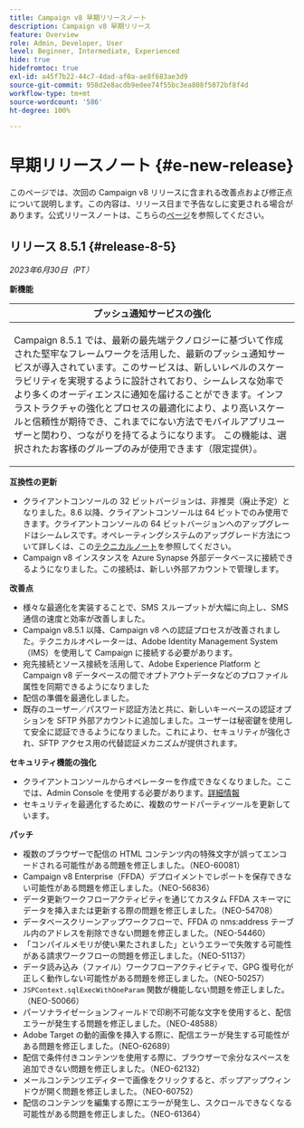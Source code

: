 ```yaml
---
title: Campaign v8 早期リリースノート
description: Campaign v8 早期リリース
feature: Overview
role: Admin, Developer, User
level: Beginner, Intermediate, Experienced
hide: true
hidefromtoc: true
exl-id: a45f7b22-44c7-4dad-af0a-ae8f683ae3d9
source-git-commit: 958d2e8acdb9edee74f55bc3ea808f5072bf8f4d
workflow-type: tm+mt
source-wordcount: '586'
ht-degree: 100%

---
```


# 早期リリースノート {#e-new-release}

このページでは、次回の Campaign v8 リリースに含まれる改善点および修正点について説明します。この内容は、リリース日まで予告なしに変更される場合があります。公式リリースノートは、こちらの[ページ](../start/release-notes.md)を参照してください。

## リリース 8.5.1 {#release-8-5}

_2023年6月30日（PT）_

**新機能**

<table> 
<thead>
<tr> 
<th> <strong>プッシュ通知サービスの強化</strong><br /> </th> 
</tr> 
</thead> 
<tbody> 
<tr> 
<td><p>Campaign 8.5.1 では、最新の最先端テクノロジーに基づいて作成された堅牢なフレームワークを活用した、最新のプッシュ通知サービスが導入されています。このサービスは、新しいレベルのスケーラビリティを実現するように設計されており、シームレスな効率でより多くのオーディエンスに通知を届けることができます。インフラストラクチャの強化とプロセスの最適化により、より高いスケールと信頼性が期待でき、これまでにない方法でモバイルアプリユーザーと関わり、つながりを持てるようになります。 この機能は、選択されたお客様のグループのみが使用できます（限定提供）。</p>
</td> 
</tr> 
</tbody> 
</table>

**互換性の更新**

* クライアントコンソールの 32 ビットバージョンは、非推奨（廃止予定）となりました。8.6 以降、クライアントコンソールは 64 ビットでのみ使用できます。クライアントコンソールの 64 ビットバージョンへのアップグレードはシームレスです。オペレーティングシステムのアップグレード方法について詳しくは、この[テクニカルノート](https://experienceleague.adobe.com/docs/campaign/technotes-ac/tn-new/console.html?lang=ja)を参照してください。
* Campaign v8 インスタンスを Azure Synapse 外部データベースに接続できるようになりました。この接続は、新しい外部アカウントで管理します。

**改善点**

* 様々な最適化を実装することで、SMS スループットが大幅に向上し、SMS 通信の速度と効率が改善しました。
* Campaign v8.5.1 以降、Campaign v8 への認証プロセスが改善されました。テクニカルオペレーターは、Adobe Identity Management System（IMS）を使用して Campaign に接続する必要があります。
* 宛先接続とソース接続を活用して、Adobe Experience Platform と Campaign v8 データベースの間でオプトアウトデータなどのプロファイル属性を同期できるようになりました
* 配信の準備を最適化しました。
* 既存のユーザー／パスワード認証方法と共に、新しいキーベースの認証オプションを SFTP 外部アカウントに追加しました。ユーザーは秘密鍵を使用して安全に認証できるようになりました。これにより、セキュリティが強化され、SFTP アクセス用の代替認証メカニズムが提供されます。

**セキュリティ機能の強化**

* クライアントコンソールからオペレーターを作成できなくなりました。ここでは、Admin Console を使用する必要があります。[詳細情報](../start/gs-permissions.md)
* セキュリティを最適化するために、複数のサードパーティツールを更新しています。

**パッチ**

* 複数のブラウザーで配信の HTML コンテンツ内の特殊文字が誤ってエンコードされる可能性がある問題を修正しました。（NEO-60081）
* Campaign v8 Enterprise（FFDA）デプロイメントでレポートを保存できない可能性がある問題を修正しました。（NEO-56836）
* データ更新ワークフローアクティビティを通じてカスタム FFDA スキーマにデータを挿入または更新する際の問題を修正しました。（NEO-54708）
* データベースクリーンアップワークフローで、FFDA の nms:address テーブル内のアドレスを削除できない問題を修正しました。（NEO-54460）
* 「コンパイルメモリが使い果たされました」というエラーで失敗する可能性がある請求ワークフローの問題を修正しました。（NEO-51137）
* データ読み込み（ファイル）ワークフローアクティビティで、GPG 復号化が正しく動作しない可能性がある問題を修正しました。（NEO-50257）
* `JSPContext.sqlExecWithOneParam` 関数が機能しない問題を修正しました。（NEO-50066）
* パーソナライゼーションフィールドで印刷不可能な文字を使用すると、配信エラーが発生する問題を修正しました。（NEO-48588）
* Adobe Target の動的画像を挿入する際に、配信エラーが発生する可能性がある問題を修正しました。（NEO-62689）
* 配信で条件付きコンテンツを使用する際に、ブラウザーで余分なスペースを追加できない問題を修正しました。（NEO-62132）
* メールコンテンツエディターで画像をクリックすると、ポップアップウィンドウが開く問題を修正しました。（NEO-60752）
* 配信のコンテンツを編集する際にエラーが発生し、スクロールできなくなる可能性がある問題を修正しました。（NEO-61364）
